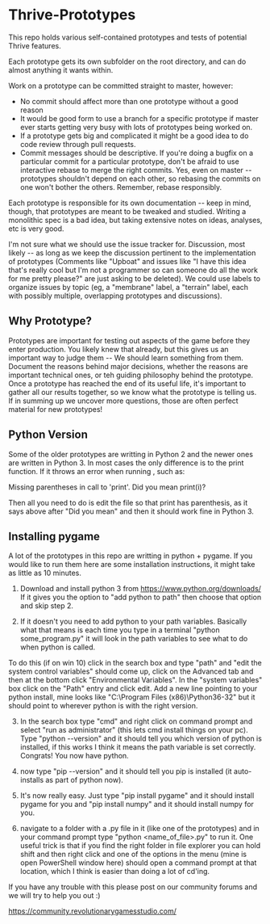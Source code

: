 # Thrive-Prototypes

This repo holds various self-contained prototypes and tests of potential Thrive features.

Each prototype gets its own subfolder on the root directory, and can do almost anything it wants within.

Work on a prototype can be committed straight to master, however:
* No commit should affect more than one prototype without a good reason
* It would be good form to use a branch for a specific prototype if master ever starts getting very busy with lots of prototypes being worked on.
* If a prototype gets big and complicated it might be a good idea to do code review through pull requests.
* Commit messages should be descriptive. If you're doing a bugfix on a particular commit for a particular prototype, don't be afraid to use interactive rebase to merge the right commits. Yes, even on master -- prototypes shouldn't depend on each other, so rebasing the commits on one won't bother the others. Remember, rebase responsibly.

Each prototype is responsible for its own documentation -- keep in mind, though, that prototypes are meant to be tweaked and studied. Writing a monolithic spec is a bad idea, but taking extensive notes on ideas, analyses, etc is very good.

I'm not sure what we should use the issue tracker for. Discussion, most likely -- as long as we keep the discussion pertinent to the implementation of prototypes (Comments like "Upboat" and issues like "I have this idea that's really cool but I'm not a programmer so can someone do all the work for me pretty please?" are just asking to be deleted). We could use labels to organize issues by topic (eg, a "membrane" label, a "terrain" label, each with possibly multiple, overlapping prototypes and discussions).

## Why Prototype?
Prototypes are important for testing out aspects of the game before they enter production. You likely knew that already, but this gives us an important way to judge them -- We should learn something from them. Document the reasons behind major decisions, whether the reasons are important technical ones, or teh guiding philosophy behind the prototype. Once a prototype has reached the end of its useful life, it's important to gather all our results together, so we know what the prototype is telling us. If in summing up we uncover more questions, those are often perfect material for new prototypes!

## Python Version
Some of the older prototypes are writting in Python 2 and the newer ones are written in Python 3. In most cases the only difference is to the print function. If it throws an error when running , such as:

Missing parentheses in call to 'print'. Did you mean print(i)?

Then all you need to do is edit the file so that print has parenthesis, as it says above after "Did you mean" and then it should work fine in Python 3. 

## Installing pygame
A lot of the prototypes in this repo are writting in python + pygame. If you would like to run them here are some installation instructions, it might take as little as 10 minutes. 

1. Download and install python 3 from  https://www.python.org/downloads/ If it gives you the option to "add python to path" then choose that option and skip step 2.

2. If it doesn't you need to add python to your path variables. Basically what that means is each time you type in a terminal "python some_program.py" it will look in the path variables to see what to do when python is called.

To do this (if on win 10) click in the search box and type "path" and "edit the system control variables" should come up, click on the Advanced tab and then at the bottom click "Environmental Variables". In the "system variables" box click on the "Path" entry and click edit. Add a new line pointing to your python install, mine looks like "C:\Program Files (x86)\Python36-32\" but it should point to wherever python is with the right version.

3. In the search box type "cmd" and right click on command prompt and select "run as administrator" (this lets cmd install things on your pc). Type "python --version" and it should tell you which version of python is installed, if this works I think it means the path variable is set correctly. Congrats! You now have python.

4. now type "pip --version" and it should tell you pip is installed (it auto-installs as part of python now).

5. It's now really easy. Just type "pip install pygame" and it should install pygame for you and "pip install numpy" and it should install numpy for you.

6. navigate to a folder with a .py file in it (like one of the prototypes) and in your command prompt type "python <name_of_file>.py" to run it. One useful trick is that if you find the right folder in file explorer you can hold shift and then right click and one of the options in the menu (mine is open PowerShell window here) should open a command prompt at that location, which I think is easier than doing a lot of cd'ing.

If you have any trouble with this please post on our community forums and we will try to help you out :)

https://community.revolutionarygamesstudio.com/
